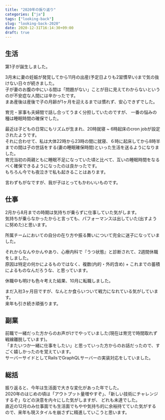 ```yaml
---
title: "2020年の振り返り"
categories: ["ja"]
tags: ["looking-back"]
slug: "looking-back-2020"
date: 2020-12-31T16:14:30+09:00
draft: true
---
```



## 生活

第1子が誕生しました。

3月末に妻の妊娠が発覚してから11月の出産(予定日よりも2習慣早い)まで気の抜けない日々が続きました。  
子が妻のお腹の中にいる間は「問題がない」ことが目に見えてわからないというのが不安症な人間には辛かったです。  
まあ産後は産後で子の月齢が1ヶ月を迎えるまでは慣れず、安心できずでした。  

育児・家事も夫婦間で話し合ってうまく分担していたのですが、
一番の悩みの種は睡眠時間の確保でした。  

最近は子どもの日常にもリズムが生まれ、20時就寝 ~ 6時起床のcron jobが設定されたようです。  
それに合わせて、私は大体22時から23時の間に就寝、６時に起床してから8時半までの間は子の世話をする(妻の睡眠確保時間)といった生活を送るようになりました。  
育児当初の両親ともに睡眠不足になっていた頃と比べて、互いの睡眠時間をなるべく確保できるようになったのは良かったです。  
もちろん今でも夜泣きで私も起きることはあります。  

言わずもがなですが、我が子はとってもかわいいものです。  

## 仕事

2月から8月までの時期は気持ちが乗らずに仕事していた気がします。  
気持ちが乗らなかったからと言っても、パフォーマンスは出していた(出すように努めた)と思います。  

所属チームにおいての自分の在り方や振る舞いについて完全に迷子になっていました。  

それからなんやかんやあり、心療内科で『うつ状態』と診断されて、2週間休職をしました。  
原因は特定の何かによるものではなく、複数(内的・外的含め) + これまでの蓄積によるものなんだろうな、と思っています。  

休職中も明けも色々考えた結果、10月に転職しました。  

まだ入社3ヶ月目ですが、なんとか食らいついて戦力になれている気がしています。  
来年も引き続き頑張ります。  

## 副業

前職で一緒だった方からのお声がけでやっていました(現在は育児で時間取れず戦線離脱しています)。  
「またいつか一緒に仕事をしたい」と思っていった方からのお話だったので、すごく嬉しかったのを覚えています。  
サーバーサイドとしてRailsでGraphQLサーバーの実装対応をしていました。

## 総括

振り返ると、今年は生活面で大きな変化があった年でした。  
2020年のはじめの頃は「アウトプット量増やすぞ」、「新しい技術にチャレンジするぞ」などの決意を内々にした気がしますが、
どれも未達でした。  
直近の12月のみ仕事面でも生活面でもやや気持ち的に余裕持てていた気がするので、来年も現スタイルを崩さずに精進していこうと思います。  

